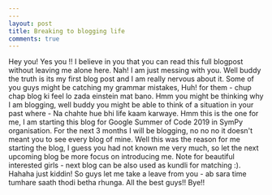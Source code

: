 ```yaml
---
---
layout: post
title: Breaking to blogging life
comments: true
---
```


Hey you! Yes you !! I believe in you that you can read this full blogpost without leaving me alone here. Nah! I am just messing with you. Well buddy the truth is its my first blog post and I am really nervous about it. Some of you guys might be catching my grammar mistakes, Huh! for them - chup chap blog ki feel lo zada einstein mat bano. Hmm you might be thinking why I am blogging, well buddy you might be able to think of a situation in your past where - Na chahte hue bhi life kaam karwaye. Hmm this is the one for me, I am starting this blog for Google Summer of Code 2019 in SymPy organisation. For the next 3 months I will be blogging, no no no it doesn't meant you to see every blog of mine. Well this was the reason for me starting the blog, I guess you had not known me very much, so let the next upcoming blog be more focus on introducing me. Note for beautiful interested girls - next blog can be also used as kundli for matching :). Hahaha just kiddin! So guys let me take a leave from you - ab sara time tumhare saath thodi betha rhunga. All the best guys!! Bye!!
